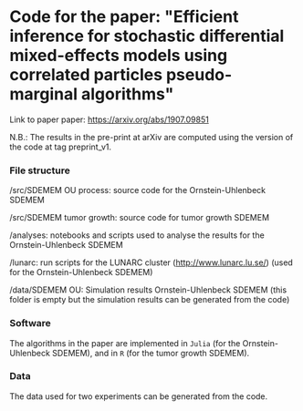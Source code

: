 # Code for the paper: "Efficient inference for stochastic differential mixed-effects models using correlated particles pseudo-marginal algorithms"

Link to paper paper: https://arxiv.org/abs/1907.09851


N.B.: The results in the pre-print at arXiv are computed using the version of the code at tag preprint_v1.

### File structure

/src/SDEMEM OU process: source code for the Ornstein-Uhlenbeck SDEMEM

/src/SDEMEM tumor growth: source code for tumor growth SDEMEM

/analyses: notebooks and scripts used to analyse the results for the Ornstein-Uhlenbeck SDEMEM

/lunarc: run scripts for the LUNARC cluster (http://www.lunarc.lu.se/) (used for the Ornstein-Uhlenbeck SDEMEM)

/data/SDEMEM OU: Simulation results Ornstein-Uhlenbeck SDEMEM (this folder is empty but the simulation results can be generated from the code)

### Software

The algorithms in the paper are implemented in `Julia` (for the Ornstein-Uhlenbeck SDEMEM), and in `R` (for the tumor growth SDEMEM).

### Data

The data used for two experiments can be generated from the code.
